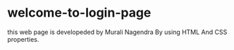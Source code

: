# welcome-to-login-page
this web page is developeded by Murali Nagendra By using HTML And CSS properties. 
